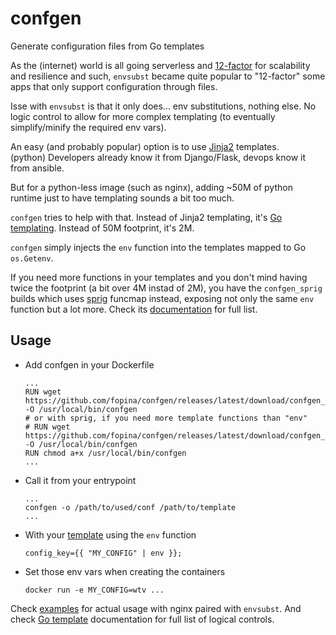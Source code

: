 # confgen
Generate configuration files from Go templates

As the (internet) world is all going serverless and [12-factor](https://12factor.net/) for scalability and resilience and such, `envsubst` became quite popular to "12-factor" some apps that only support configuration through files.

Isse with `envsubst` is that it only does... env substitutions, nothing else. No logic control to allow for more complex templating (to eventually simplify/minify the required env vars).

An easy (and probably popular) option is to use [Jinja2](https://palletsprojects.com/p/jinja/) templates.  
(python) Developers already know it from Django/Flask, devops know it from ansible.

But for a python-less image (such as nginx), adding ~50M of python runtime just to have templating sounds a bit too much.

`confgen` tries to help with that.
Instead of Jinja2 templating, it's [Go templating](https://golang.org/pkg/text/template/).
Instead of 50M footprint, it's 2M.

`confgen` simply injects the `env` function into the templates mapped to Go `os.Getenv`.

If you need more functions in your templates and you don't mind having twice the footprint (a bit over 4M instad of 2M), you have the `confgen_sprig` builds which uses [sprig](http://masterminds.github.io/sprig/) funcmap instead, exposing not only the same `env` function but a lot more. Check its [documentation](http://masterminds.github.io/sprig/) for full list.

## Usage

* Add confgen in your Dockerfile
  ```
  ...
  RUN wget https://github.com/fopina/confgen/releases/latest/download/confgen_linux_amd64 -O /usr/local/bin/confgen
  # or with sprig, if you need more template functions than "env"
  # RUN wget https://github.com/fopina/confgen/releases/latest/download/confgen_sprig_linux_amd64 -O /usr/local/bin/confgen
  RUN chmod a+x /usr/local/bin/confgen
  ...
  ```

* Call it from your entrypoint
  ```
  ...
  confgen -o /path/to/used/conf /path/to/template
  ...
  ```

* With your [template](https://golang.org/pkg/text/template/) using the `env` function
  ```
  config_key={{ "MY_CONFIG" | env }};
  ```

* Set those env vars when creating the containers
  ```
  docker run -e MY_CONFIG=wtv ...
  ```

Check [examples](examples) for actual usage with nginx paired with `envsubst`. And check [Go template](https://golang.org/pkg/text/template/) documentation for full list of logical controls.
